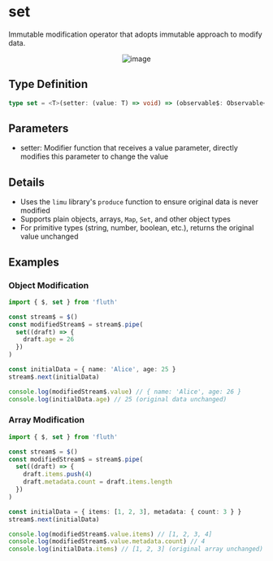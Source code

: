 # set

Immutable modification operator that adopts immutable approach to modify data.

<div style="display: flex; justify-content: center">
  <img src="/set.drawio.svg" alt="image" >
</div>

## Type Definition

```typescript
type set = <T>(setter: (value: T) => void) => (observable$: Observable<T>) => Observable<T>
```

## Parameters

- setter: Modifier function that receives a value parameter, directly modifies this parameter to change the value

## Details

- Uses the `limu` library's `produce` function to ensure original data is never modified
- Supports plain objects, arrays, `Map`, `Set`, and other object types
- For primitive types (string, number, boolean, etc.), returns the original value unchanged

## Examples

### Object Modification

```typescript
import { $, set } from 'fluth'

const stream$ = $()
const modifiedStream$ = stream$.pipe(
  set((draft) => {
    draft.age = 26
  })
)

const initialData = { name: 'Alice', age: 25 }
stream$.next(initialData)

console.log(modifiedStream$.value) // { name: 'Alice', age: 26 }
console.log(initialData.age) // 25 (original data unchanged)
```

### Array Modification

```typescript
import { $, set } from 'fluth'

const stream$ = $()
const modifiedStream$ = stream$.pipe(
  set((draft) => {
    draft.items.push(4)
    draft.metadata.count = draft.items.length
  })
)

const initialData = { items: [1, 2, 3], metadata: { count: 3 } }
stream$.next(initialData)

console.log(modifiedStream$.value.items) // [1, 2, 3, 4]
console.log(modifiedStream$.value.metadata.count) // 4
console.log(initialData.items) // [1, 2, 3] (original array unchanged)
```
